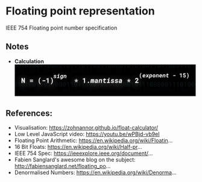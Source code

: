 # Floating point representation

IEEE 754 Floating point number specification

## Notes

- **Calculation**
![formulae](./formula.jpg)


## References:
- Visualisation: https://zohnannor.github.io/float-calculator/
- Low Level JavaScript video: https://youtu.be/wPBjd-vb9eI
- Floating Point Arithmetic: https://en.wikipedia.org/wiki/Floatin...
- 16 Bit Floats: https://en.wikipedia.org/wiki/Half-pr...
- IEEE 754 Spec: https://ieeexplore.ieee.org/document/...
- Fabien Sanglard's awesome blog on the subject: http://fabiensanglard.net/floating_po...
- Denormalised Numbers: https://en.wikipedia.org/wiki/Denorma...